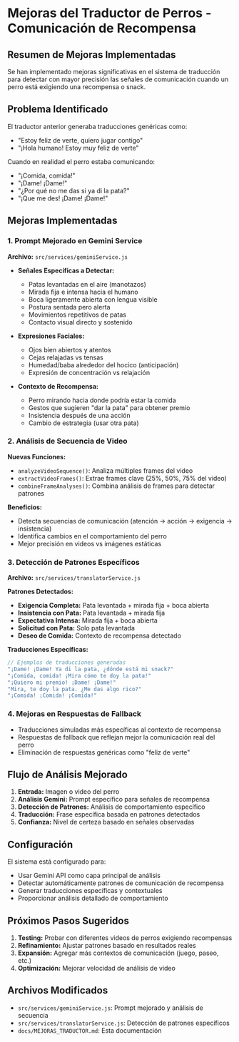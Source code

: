 # Mejoras del Traductor de Perros - Comunicación de Recompensa

## Resumen de Mejoras Implementadas

Se han implementado mejoras significativas en el sistema de traducción para detectar con mayor precisión las señales de comunicación cuando un perro está exigiendo una recompensa o snack.

## Problema Identificado

El traductor anterior generaba traducciones genéricas como:
- "Estoy feliz de verte, quiero jugar contigo"
- "¡Hola humano! Estoy muy feliz de verte"

Cuando en realidad el perro estaba comunicando:
- "¡Comida, comida!"
- "¡Dame! ¡Dame!"
- "¿Por qué no me das si ya di la pata?"
- "¡Que me des! ¡Dame! ¡Dame!"

## Mejoras Implementadas

### 1. Prompt Mejorado en Gemini Service

**Archivo:** `src/services/geminiService.js`

- **Señales Específicas a Detectar:**
  - Patas levantadas en el aire (manotazos)
  - Mirada fija e intensa hacia el humano
  - Boca ligeramente abierta con lengua visible
  - Postura sentada pero alerta
  - Movimientos repetitivos de patas
  - Contacto visual directo y sostenido

- **Expresiones Faciales:**
  - Ojos bien abiertos y atentos
  - Cejas relajadas vs tensas
  - Humedad/baba alrededor del hocico (anticipación)
  - Expresión de concentración vs relajación

- **Contexto de Recompensa:**
  - Perro mirando hacia donde podría estar la comida
  - Gestos que sugieren "dar la pata" para obtener premio
  - Insistencia después de una acción
  - Cambio de estrategia (usar otra pata)

### 2. Análisis de Secuencia de Video

**Nuevas Funciones:**
- `analyzeVideoSequence()`: Analiza múltiples frames del video
- `extractVideoFrames()`: Extrae frames clave (25%, 50%, 75% del video)
- `combineFrameAnalyses()`: Combina análisis de frames para detectar patrones

**Beneficios:**
- Detecta secuencias de comunicación (atención → acción → exigencia → insistencia)
- Identifica cambios en el comportamiento del perro
- Mejor precisión en videos vs imágenes estáticas

### 3. Detección de Patrones Específicos

**Archivo:** `src/services/translatorService.js`

**Patrones Detectados:**
- **Exigencia Completa:** Pata levantada + mirada fija + boca abierta
- **Insistencia con Pata:** Pata levantada + mirada fija
- **Expectativa Intensa:** Mirada fija + boca abierta
- **Solicitud con Pata:** Solo pata levantada
- **Deseo de Comida:** Contexto de recompensa detectado

**Traducciones Específicas:**
```javascript
// Ejemplos de traducciones generadas
"¡Dame! ¡Dame! Ya di la pata, ¿dónde está mi snack?"
"¡Comida, comida! ¡Mira cómo te doy la pata!"
"¡Quiero mi premio! ¡Dame! ¡Dame!"
"Mira, te doy la pata. ¿Me das algo rico?"
"¡Comida! ¡Comida! ¡Comida!"
```

### 4. Mejoras en Respuestas de Fallback

- Traducciones simuladas más específicas al contexto de recompensa
- Respuestas de fallback que reflejan mejor la comunicación real del perro
- Eliminación de respuestas genéricas como "feliz de verte"

## Flujo de Análisis Mejorado

1. **Entrada:** Imagen o video del perro
2. **Análisis Gemini:** Prompt específico para señales de recompensa
3. **Detección de Patrones:** Análisis de comportamiento específico
4. **Traducción:** Frase específica basada en patrones detectados
5. **Confianza:** Nivel de certeza basado en señales observadas

## Configuración

El sistema está configurado para:
- Usar Gemini API como capa principal de análisis
- Detectar automáticamente patrones de comunicación de recompensa
- Generar traducciones específicas y contextuales
- Proporcionar análisis detallado de comportamiento

## Próximos Pasos Sugeridos

1. **Testing:** Probar con diferentes videos de perros exigiendo recompensas
2. **Refinamiento:** Ajustar patrones basado en resultados reales
3. **Expansión:** Agregar más contextos de comunicación (juego, paseo, etc.)
4. **Optimización:** Mejorar velocidad de análisis de video

## Archivos Modificados

- `src/services/geminiService.js`: Prompt mejorado y análisis de secuencia
- `src/services/translatorService.js`: Detección de patrones específicos
- `docs/MEJORAS_TRADUCTOR.md`: Esta documentación
